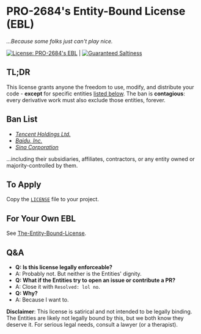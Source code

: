 # PRO-2684's Entity-Bound License (EBL)

*...Because some folks just can't play nice.*

[![License: PRO-2684's EBL](https://img.shields.io/badge/License-PRO--2684's_EBL-red.svg)](https://github.com/PRO-2684/PRO-2684-s-EBL) | [![Guaranteed Saltiness](https://img.shields.io/badge/NaCl-%F0%9F%94%A5-lightgrey.svg)](https://en.wikipedia.org/wiki/Sodium_chloride)

## TL;DR

This license grants anyone the freedom to use, modify, and distribute your code - **except** for specific entities [listed below](#ban-list). The ban is **contagious**: every derivative work must also exclude those entities, forever.

## Ban List

- [*Tencent Holdings Ltd.*](https://en.wikipedia.org/wiki/Tencent)
- [*Baidu, Inc.*](https://en.wikipedia.org/wiki/Baidu)
- [*Sina Corporation*](https://en.wikipedia.org/wiki/Sina_Corporation)

...including their subsidiaries, affiliates, contractors, or any entity owned or majority-controlled by them.

## To Apply

Copy the [`LICENSE`](./LICENSE) file to your project.

## For Your Own EBL

See [The-Entity-Bound-License](https://github.com/PRO-2684/The-Entity-Bound-License).

## Q&A

- **Q: Is this license legally enforceable?**
- A: Probably not. But neither is the Entities' dignity.
- **Q: What if the Entities try to open an issue or contribute a PR?**
- A: Close it with `Resolved: lol no`.
- **Q: Why?**
- A: Because I want to.

**Disclaimer**: This license is satirical and not intended to be legally binding. The Entities are likely not legally bound by this, but we both know they deserve it. For serious legal needs, consult a lawyer (or a therapist).
